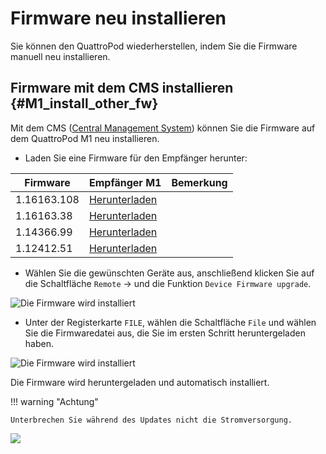 # Firmware neu installieren

Sie können den QuattroPod wiederherstellen, indem Sie die Firmware manuell neu installieren.

## Firmware mit dem CMS installieren {#M1_install_other_fw}

Mit dem CMS ([Central Management System](cms.md)) können Sie die Firmware auf dem QuattroPod M1 neu installieren.

* Laden Sie eine Firmware für den Empfänger herunter:

Firmware                  | Empfänger M1 | Bemerkung
------------------------- | ------------ | ------------
1.16163.108 | [Herunterladen](https://download.stueber.de/doc/de/quattropod/firmwares/M1/M1_1.16163.108.gz)
1.16163.38 | [Herunterladen](https://download.stueber.de/doc/de/quattropod/firmwares/M1/M1_1.16163.38.gz)
1.14366.99 | [Herunterladen](https://download.stueber.de/doc/de/quattropod/firmwares/M1/M1_1.14366.99.gz)
1.12412.51 | [Herunterladen](https://download.stueber.de/doc/de/quattropod/firmwares/M1/M1_1.12412.51.gz)

* Wählen Sie die gewünschten Geräte aus, anschließend klicken Sie auf die Schaltfläche `Remote` -> und die Funktion `Device Firmware upgrade`.

![Die Firmware wird installiert](/assets/img/CMS-firmware.upgrade1.png)

* Unter der Registerkarte `FILE`, wählen die Schaltfläche `File` und wählen Sie die Firmwaredatei aus, die Sie im ersten Schritt heruntergeladen haben.

![Die Firmware wird installiert](/assets/img/CMS-firmware.upgrade2.png)

Die Firmware wird heruntergeladen und automatisch installiert. 

!!! warning "Achtung"
    
	Unterbrechen Sie während des Updates nicht die Stromversorgung.

![](/assets/img/ProIIStick_Firmware_installing.png)
